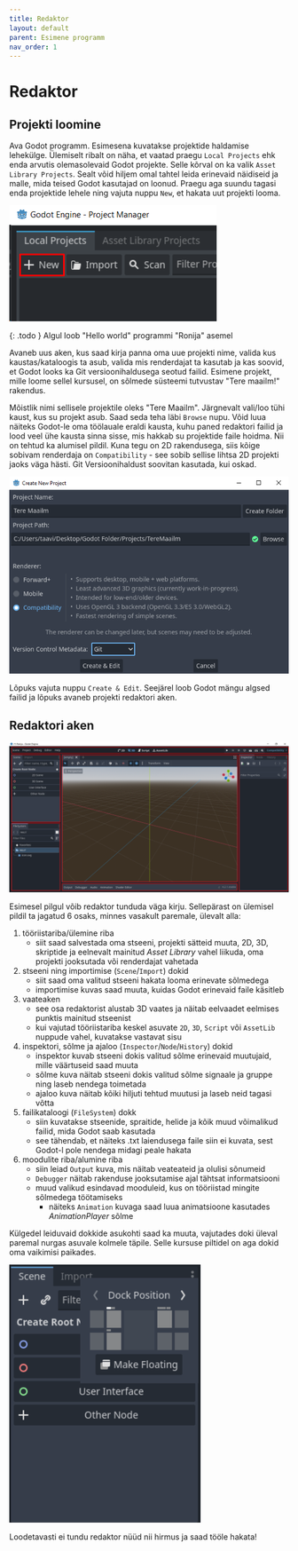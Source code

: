 ```yaml
---
title: Redaktor
layout: default
parent: Esimene programm
nav_order: 1
---
```


# Redaktor

## Projekti loomine

Ava Godot programm. Esimesena kuvatakse projektide haldamise lehekülge. Ülemiselt ribalt on näha, et vaatad praegu `Local Projects` ehk enda arvutis olemasolevaid Godot projekte. Selle kõrval on ka valik `Asset Library Projects`. Sealt võid hiljem omal tahtel leida erinevaid näidiseid ja malle, mida teised Godot kasutajad on loonud. Praegu aga suundu tagasi enda projektide lehele ning vajuta nuppu `New`, et hakata uut projekti looma.

![Uue projekti loomise nupp on pildil välja toodud punasega.](./pildid/redaktor/projekti-loomise-nupp.png)

{: .todo }
Algul loob "Hello world" programmi "Ronija" asemel

Avaneb uus aken, kus saad kirja panna oma uue projekti nime, valida kus kaustas/kataloogis ta asub, valida mis renderdajat ta kasutab ja kas soovid, et Godot looks ka Git versioonihaldusega seotud failid. Esimene projekt, mille loome sellel kursusel, on sõlmede süsteemi tutvustav "Tere maailm!" rakendus.

Mõistlik nimi sellisele projektile oleks "Tere Maailm". Järgnevalt vali/loo tühi kaust, kus su projekt asub. Saad seda teha läbi `Browse` nupu. Võid luua näiteks Godot-le oma töölauale eraldi kausta, kuhu paned redaktori failid ja lood veel ühe kausta sinna sisse, mis hakkab su projektide faile hoidma. Nii on tehtud ka alumisel pildil. Kuna tegu on 2D rakendusega, siis kõige sobivam renderdaja on `Compatibility` - see sobib sellise lihtsa 2D projekti jaoks väga hästi. Git Versioonihaldust soovitan kasutada, kui oskad.

![Kuidas projekti loomise aken lõpuks peaks välja nägema.](./pildid/redaktor/tere-maailm-projekti-loomine.png)

Lõpuks vajuta nuppu `Create & Edit`. Seejärel loob Godot mängu algsed failid ja lõpuks avaneb projekti redaktori aken.

## Redaktori aken

![Projekti redaktori aken.](./pildid/redaktor/projekti-redaktori-aken.png)

Esimesel pilgul võib redaktor tunduda väga kirju. Sellepärast on ülemisel pildil ta jagatud 6 osaks, minnes vasakult paremale, ülevalt alla:

1.  tööriistariba/ülemine riba
    -    siit saad salvestada oma stseeni, projekti sätteid muuta, 2D, 3D, skriptide ja eelnevalt mainitud *Asset Library* vahel liikuda, oma projekti jooksutada või renderdajat vahetada
2.  stseeni ning importimise (`Scene`/`Import`) dokid
    -   siit saad oma valitud stseeni hakata looma erinevate sõlmedega
    -   importimise kuvas saad muuta, kuidas Godot erinevaid faile käsitleb
3.  vaateaken
    -   see osa redaktorist alustab 3D vaates ja näitab eelvaadet eelmises punktis mainitud stseenist
    -   kui vajutad tööriistariba keskel asuvate `2D`, `3D`, `Script` või `AssetLib` nuppude vahel, kuvatakse vastavat sisu
4.  inspektori, sõlme ja ajaloo (`Inspector`/`Node`/`History`) dokid
    -   inspektor kuvab stseeni dokis valitud sõlme erinevaid muutujaid, mille väärtuseid saad muuta
    -   sõlme kuva näitab stseeni dokis valitud sõlme signaale ja gruppe ning laseb nendega toimetada
    -   ajaloo kuva näitab kõiki hiljuti tehtud muutusi ja laseb neid tagasi võtta
5.  failikataloogi (`FileSystem`) dokk
    -   siin kuvatakse stseenide, spraitide, helide ja kõik muud võimalikud failid, mida Godot saab kasutada
    -   see tähendab, et näiteks .txt laiendusega faile siin ei kuvata, sest Godot-l pole nendega midagi peale hakata
6.  moodulite riba/alumine riba
    -   siin leiad `Output` kuva, mis näitab veateateid ja olulisi sõnumeid
    -   `Debugger` näitab rakenduse jooksutamise ajal tähtsat informatsiooni
    -   muud valikud esindavad mooduleid, kus on tööriistad mingite sõlmedega töötamiseks
        -   näiteks `Animation` kuvaga saad luua animatsioone kasutades *AnimationPlayer* sõlme

Külgedel leiduvaid dokkide asukohti saad ka muuta, vajutades doki üleval paremal nurgas asuvale kolmele täpile. Selle kursuse piltidel on aga dokid oma vaikimisi paikades.

![Doki asukoha muutmine](./pildid/redaktor/doki-asukoha-muutmine.png)

Loodetavasti ei tundu redaktor nüüd nii hirmus ja saad tööle hakata!